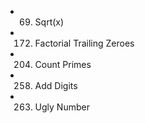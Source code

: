 - 69. Sqrt(x)
- 172. Factorial Trailing Zeroes

- 204. Count Primes
- 258. Add Digits
- 263. Ugly Number

